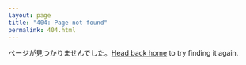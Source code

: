 ```yaml
---
layout: page
title: "404: Page not found"
permalink: 404.html
---
```


<p class="lead">ページが見つかりませんでした。<a href="{{ site.baseurl }}/">Head back home</a> to try finding it again.</p>
